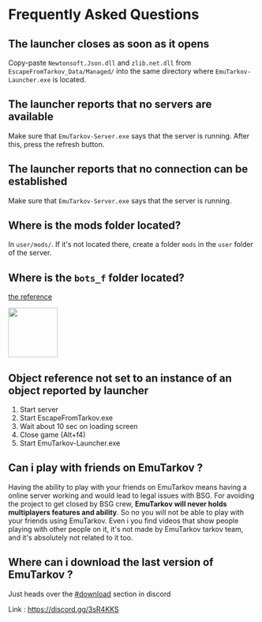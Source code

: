 # Frequently Asked Questions

## The launcher closes as soon as it opens
Copy-paste `Newtonsoft.Json.dll` and `zlib.net.dll` from `EscapeFromTarkov_Data/Managed/` into the same directory where `EmuTarkov-Launcher.exe` is located.

## The launcher reports that no servers are available
Make sure that `EmuTarkov-Server.exe` says that the server is running. After this, press the refresh button.

## The launcher reports that no connection can be established
Make sure that `EmuTarkov-Server.exe` says that the server is running.

## Where is the mods folder located?
In `user/mods/`. If it's not located there, create a folder `mods` in the `user` folder of the server.

## Where is the `bots_f` folder located?
[the reference](https://discordapp.com/channels/681163523975675914/682164162704703488/682954979325247505)

<img src="https://i.ytimg.com/vi/nUj4ObkwrkY/maxresdefault.jpg" width="100">

## Object reference not set to an instance of an object reported by launcher
1. Start server
2. Start EscapeFromTarkov.exe
3. Wait about 10 sec on loading screen
4. Close game (Alt+f4)
5. Start EmuTarkov-Launcher.exe

## Can i play with friends on EmuTarkov ?
Having the ability to play with your friends on EmuTarkov means having a online server working and would lead to legal issues with BSG. For avoiding the project to get closed by BSG crew, **EmuTarkov will never holds multiplayers features and ability**. So no you will not be able to play with your friends using EmuTarkov. Even i you find videos that show people playing with other people on it, it's not made by EmuTarkov tarkov team, and it's absolutely not related to it too.

## Where can i download the last version of EmuTarkov ?
Just heads over the [#download](https://discordapp.com/channels/681163523975675914/681164832153534547/681308314356940809) section in discord

Link : https://discord.gg/3sR4KKS